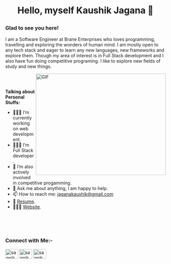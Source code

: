 # <p align='center'> Hello, myself Kaushik Jagana 👋</p>

### Glad to see you here!

I am a Software Engineer at Brane Enterprises who loves programming, travelling and exploring the wonders of human mind.
I am mostly open to any tech stack and eager to learn any new languages, new frameworks and explore them. 
Though my area of interest is in Full Stack development and I also have fun doing competitive programing. I like to explore new fields of study and new things.

<img align="right" alt="GIF" src="https://github.com/Gapur/Gapur/blob/master/coding.gif?raw=true" width="408" height="318" />

<br>
<br>
  
**Talking about Personal Stuffs:**

- 👨🏻‍💻 I’m currently working on web development.
- 👨🏻‍💻 I’m Full Stack developer .
- 🚀 I’m also actively involved in competitive progamming.
- 💬 Ask me about anything, I am happy to help.
- 📫 How to reach me: jaganakaushik@gmail.com
- 📝 [Resume](https://drive.google.com/file/d/12Oz3wJaouhnu2oJWgKRHsWo-67LDsdSz/view?usp=sharing).
- 👨🏻‍💻 [Website](https://kaushik-jagana.netlify.app/).

<br>
<br>
<br>


<h3 align="left">Connect with Me:-</h3>
<p align="left">


<a href="https://www.linkedin.com/in/kaushik-jagana-4991021bb/" target="blank"><img align="center" src="https://cdn.jsdelivr.net/npm/simple-icons@3.0.1/icons/linkedin.svg" alt="sagnikmitra" height="30" width="40" /></a>
<a href="https://codeforces.com/profile/knight_IITP" target="blank"><img align="center" src="https://cdn.jsdelivr.net/npm/simple-icons@3.0.1/icons/codeforces.svg" alt="sagnikmitra" height="30" width="40" /></a>
<a href="https://leetcode.com/knight__IITP/" target="blank"><img align="center" src="https://th.bing.com/th/id/OIP.5sfi252DgFWnuwUNHhwlXwAAAA?w=144&h=150&c=7&r=0&o=5&dpr=1.3&pid=1.7" alt="sagnikmitra" height="30" width="40" /></a>
</p>

<br>
<br>
<br>

